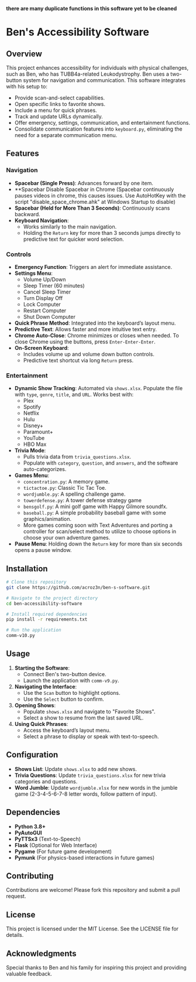 **there are many duplicate functions in this software yet to be cleaned**

# Ben's Accessibility Software

## Overview

This project enhances accessibility for individuals with physical challenges, such as Ben, who has TUBB4a-related Leukodystrophy. Ben uses a two-button system for navigation and communication. This software integrates with his setup to:

- Provide scan-and-select capabilities.
- Open specific links to favorite shows.
- Include a menu for quick phrases.
- Track and update URLs dynamically.
- Offer emergency, settings, communication, and entertainment functions.
- Consolidate communication features into `keyboard.py`, eliminating the need for a separate communication menu.

## Features

### Navigation

- **Spacebar (Single Press)**: Advances forward by one item.
- **Spacebar Disable Spacebar in Chrome (Spacebar continuously pauses videos in chrome, this causes issues. Use AutoHotKey with the script "disable_space_chrome.ahk" at Windows Startup to disable)
- **Spacebar (Held for More Than 3 Seconds)**: Continuously scans backward.
- **Keyboard Navigation**:
  - Works similarly to the main navigation.
  - Holding the `Return` key for more than 3 seconds jumps directly to predictive text for quicker word selection.

### Controls

- **Emergency Function**: Triggers an alert for immediate assistance.
- **Settings Menu**:
  - Volume Up/Down
  - Sleep Timer (60 minutes)
  - Cancel Sleep Timer
  - Turn Display Off
  - Lock Computer
  - Restart Computer
  - Shut Down Computer
- **Quick Phrase Method**: Integrated into the keyboard’s layout menu.
- **Predictive Text**: Allows faster and more intuitive text entry.
- **Chrome Auto-Close**: Chrome minimizes or closes when needed. To close Chrome using the buttons, press `Enter-Enter-Enter`.
- **On-Screen Keyboard**:
  - Includes volume up and volume down button controls.
  - Predictive text shortcut via long `Return` press.

### Entertainment

- **Dynamic Show Tracking**: Automated via `shows.xlsx`. Populate the file with `type`, `genre`, `title`, and `URL`. Works best with:
  - Plex
  - Spotify
  - Netflix
  - Hulu
  - Disney+
  - Paramount+
  - YouTube
  - HBO Max
- **Trivia Mode**:
  - Pulls trivia data from `trivia_questions.xlsx`.
  - Populate with `category`, `question`, and `answers`, and the software auto-categorizes.
- **Games Menu**:
  - `concentration.py`: A memory game.
  - `tictactoe.py`: Classic Tic Tac Toe.
  - `wordjumble.py`: A spelling challenge game.
  - `towerdefense.py`: A tower defense strategy game
  - `bensgolf.py`: A mini golf game with Happy Gilmore soundfx.
  - `baseball.py`: A simple probability baseball game with some graphics/animation.
  - More games coming soon with Text Adventures and porting a controller for scan/select method to utilize to choose options in choose your own adventure games.
- **Pause Menu**: Holding down the `Return` key for more than six seconds opens a pause window.

## Installation

```bash
# Clone this repository
git clone https://github.com/acroz3n/ben-s-software.git

# Navigate to the project directory
cd ben-accessibility-software

# Install required dependencies
pip install -r requirements.txt

# Run the application
comm-v10.py
```

## Usage

1. **Starting the Software**:
   - Connect Ben's two-button device.
   - Launch the application with `comm-v9.py`.
2. **Navigating the Interface**:
   - Use the `Scan` button to highlight options.
   - Use the `Select` button to confirm.
3. **Opening Shows**:
   - Populate `shows.xlsx` and navigate to "Favorite Shows".
   - Select a show to resume from the last saved URL.
4. **Using Quick Phrases**:
   - Access the keyboard’s layout menu.
   - Select a phrase to display or speak with text-to-speech.

## Configuration

- **Shows List**: Update `shows.xlsx` to add new shows.
- **Trivia Questions**: Update `trivia_questions.xlsx` for new trivia categories and questions.
- **Word Jumble**: Update `wordjumble.xlsx` for new words in the jumble game (2-3-4-5-6-7-8 letter words, follow pattern of input).

## Dependencies

- **Python 3.8+**
- **PyAutoGUI**
- **PyTTSx3** (Text-to-Speech)
- **Flask** (Optional for Web Interface)
- **Pygame** (For future game development)
- **Pymunk** (For physics-based interactions in future games)

## Contributing

Contributions are welcome! Please fork this repository and submit a pull request.

## License

This project is licensed under the MIT License. See the LICENSE file for details.

## Acknowledgments

Special thanks to Ben and his family for inspiring this project and providing valuable feedback.


